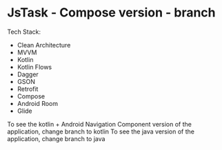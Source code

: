 # JsTask - Compose version - branch

Tech Stack:
- Clean Architecture
- MVVM
- Kotlin
- Kotlin Flows
- Dagger
- GSON
- Retrofit
- Compose
- Android Room
- Glide

To see the kotlin + Android Navigation Component version of the application, change branch to kotlin
To see the java version of the application, change branch to java